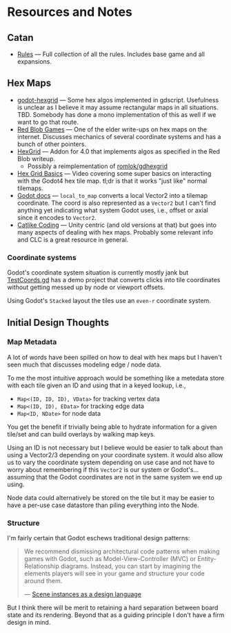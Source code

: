 # Resources and Notes

## Catan
- [Rules](https://www.catan.com/understand-catan/game-rules) &mdash; Full collection of all the rules.
  Includes base game and all expansions.

## Hex Maps
- [godot-hexgrid](https://github.com/jeremyz/godot-hexgrid) &mdash; Some hex algos implemented in
  gdscript. Usefulness is unclear as I believe it may assume rectangular maps in all situations. TBD.
  Somebody has done a mono implementation of this as well if we want to go that route.
- [Red Blob Games](https://www.redblobgames.com/grids/hexagons/) &mdash; One of the elder write-ups
  on hex maps on the internet. Discusses mechanics of several coordinate systems and has a bunch of
  other pointers.
- [HexGrid](https://github.com/HugoEnzo/HexGrid_Godot_4.0) &mdash; Addon for 4.0 that implements algos
  as specified in the Red Blob writeup.
    - Possibly a reimplementation of [romlok/gdhexgrid](https://github.com/romlok/godot-gdhexgrid)
- [Hex Grid Basics](https://youtu.be/1qmXFIJU1QE) &mdash; Video covering some super basics on interacting
  with the Godot4 hex tile map. tl;dr is that it works "just like" normal tilemaps.
- [Godot docs](https://docs.godotengine.org/en/stable/classes/class_tilemap.html#class-tilemap-method-local-to-map) &mdash; `local_to_map` converts a local Vector2 into a tilemap
  coordinate. The coord is also represented as a `Vector2` but I can't find anything yet indicating what
  system Godot uses, i.e., offset or axial since it encodes to `Vector2`.
- [Catlike Coding](https://catlikecoding.com/unity/tutorials/hex-map/) &mdash; Unity centric (and old versions at that) but goes into many aspects of dealing
  with hex maps. Probably some relevant info and CLC is a great resource in general.

### Coordinate systems
Godot's coordinate system situation is currently mostly jank but [TestCoords.gd](./Scratch/TestCoords.gd)
has a demo project that converts clicks into tile coordinates without getting messed up by
node or viewport offsets.

Using Godot's `Stacked` layout the tiles use an `even-r` coordinate system.

## Initial Design Thoughts

### Map Metadata
A lot of words have been spilled on how to deal with hex maps but I haven't seen much that
discusses modeling edge / node data.

To me the most intuitive approach would be something like a metedata store with each tile given an
ID and using that in a keyed lookup, i.e.,
- `Map<(ID, ID, ID), VData>` for tracking vertex data
- `Map<(ID, ID), EData>` for tracking edge data
- `Map<ID, NDate>` for node data

You get the benefit if trivially being able to hydrate information for a given tile/set and can build
overlays by walking map keys.

Using an ID is not necessary but I believe would be easier to talk about than using a Vector2/3
depending on your coordinate system. it would also allow us to vary the coordinate system depending
on use case and not have to worry about remembering if this `Vector2` is our system or Godot's...
assuming that the Godot coordinates are not in the same system we end up using.

Node data could alternatively be stored on the tile but it may be easier to have a per-use case
datastore than piling everything into the Node.

### Structure
I'm fairly certain that Godot eschews traditional design patterns:

> We recommend dismissing architectural code patterns when making games with Godot, such
> as Model-View-Controller (MVC) or Entity-Relationship diagrams. Instead, you can start
> by imagining the elements players will see in your game and structure your code around
> them.
>
>&mdash; [Scene instances as a design language](https://docs.godotengine.org/en/stable/getting_started/step_by_step/instancing.html#scene-instances-as-a-design-language)

But I think there will be merit to retaining a hard separation between board state and its
rendering. Beyond that as a guiding principle I don't have a firm design in mind.